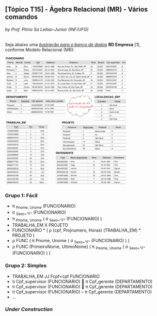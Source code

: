 ## [Tópico T15] - Ágebra Relacional (MR) - Vários comandos
###### *by Prof. Plinio Sa Leitao-Junior (INF/UFG)*

Seja abaixo uma [*ilustração para o banco de dados*](../media/fig-mr-2.jpg) **BD Empresa** [1], conforme Modelo Relacional (MR):

<img src="../media/fig-mr-2.jpg" width="400">

### Grupo 1: Fácil

-	π <sub>Pnome, Unome</sub> (FUNCIONARIO)
-	σ <sub>Sexo="F"</sub> (FUNCIONARIO)
-	π <sub>Pnome, Unome</sub> ( σ <sub>Sexo="F"</sub> (FUNCIONARIO) )
-	TRABALHA_EM  X  PROJETO
- FUNCIONARIO * ( ρ (cpf, Projnumero, Horas) (TRABALHA_EM) * PROJETO )
- ρ FUNC ( π Pnome, Unome ( σ <sub>Sexo="F"</sub> (FUNCIONARIO) ) )
- ρ FUNC (PrimeiroNome, UltimoNome) ( π <sub>Pnome, Unome</sub> ( σ <sub>Sexo="F"</sub> (FUNCIONARIO) ) )

### Grupo 2: Simples

- TRABALHA_EM JJ Fcpf=cpf  FUNCIONARIO
- π Cpf_supervisor (FUNCIONARIO)  π Cpf_gerente (DEPARTAMENTO)
- π Cpf_supervisor (FUNCIONARIO)  π Cpf_gerente (DEPARTAMENTO)
- π Cpf_supervisor (FUNCIONARIO) –  π Cpf_gerente (DEPARTAMENTO)
- ...

### _Under Construction_
